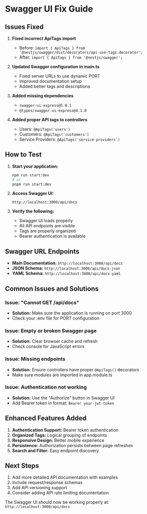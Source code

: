 # Swagger UI Fix Guide

## Issues Fixed

1. **Fixed incorrect ApiTags import**
   - Before: `import { ApiTags } from '@nestjs/swagger/dist/decorators/api-use-tags.decorator';`
   - After: `import { ApiTags } from '@nestjs/swagger';`

2. **Updated Swagger configuration in main.ts**
   - Fixed server URLs to use dynamic PORT
   - Improved documentation setup
   - Added better tags and descriptions

3. **Added missing dependencies**
   - `swagger-ui-express@5.0.1`
   - `@types/swagger-ui-express@4.1.8`

4. **Added proper API tags to controllers**
   - Users: `@ApiTags('users')`
   - Customers: `@ApiTags('customers')`
   - Service Providers: `@ApiTags('service-providers')`

## How to Test

1. **Start your application:**
   ```bash
   npm run start:dev
   # or
   pnpm run start:dev
   ```

2. **Access Swagger UI:**
   ```
   http://localhost:3000/api/docs
   ```

3. **Verify the following:**
   - Swagger UI loads properly
   - All API endpoints are visible
   - Tags are properly organized
   - Bearer authentication is available

## Swagger URL Endpoints

- **Main Documentation:** `http://localhost:3000/api/docs`
- **JSON Schema:** `http://localhost:3000/api/docs-json`
- **YAML Schema:** `http://localhost:3000/api/docs-yaml`

## Common Issues and Solutions

### Issue: "Cannot GET /api/docs"
- **Solution:** Make sure the application is running on port 3000
- Check your .env file for PORT configuration

### Issue: Empty or broken Swagger page
- **Solution:** Clear browser cache and refresh
- Check console for JavaScript errors

### Issue: Missing endpoints
- **Solution:** Ensure controllers have proper `@ApiTags()` decorators
- Make sure modules are imported in app.module.ts

### Issue: Authentication not working
- **Solution:** Use the "Authorize" button in Swagger UI
- Add Bearer token in format: `Bearer your-jwt-token`

## Enhanced Features Added

1. **Authentication Support:** Bearer token authentication
2. **Organized Tags:** Logical grouping of endpoints
3. **Responsive Design:** Better mobile experience
4. **Persistence:** Authorization persists between page refreshes
5. **Search and Filter:** Easy endpoint discovery

## Next Steps

1. Add more detailed API documentation with examples
2. Include request/response schemas
3. Add API versioning support
4. Consider adding API rate limiting documentation

The Swagger UI should now be working properly at: `http://localhost:3000/api/docs`
